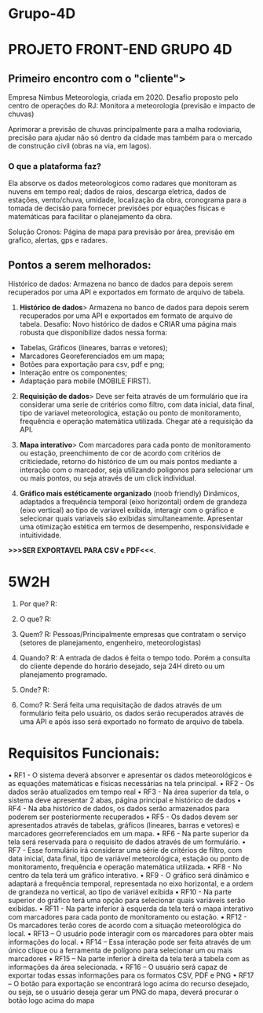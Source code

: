 # Grupo-4D

# PROJETO FRONT-END GRUPO 4D

## Primeiro encontro com o "cliente">

Empresa Nimbus Meteorologia, criada em 2020.
Desafio proposto pelo centro de operações do RJ: Monitora a meteorologia (previsão e impacto de chuvas)

Aprimorar a previsão de chuvas principalmente para a malha rodoviaria, precisão para ajudar não só dentro da cidade mas também para o mercado de construção civil (obras na via, em lagos).
### O que a plataforma faz?
Ela absorve os dados meteorologicos como radares que monitoram as nuvens em tempo real; dados de raios, descarga eletrica, dados de estações, vento/chuva, umidade, localização da obra, cronograma para a tomada de decisão para fornecer previsões por equações fisicas e matemáticas para facilitar o planejamento da obra.

Solução Cronos:
Página de mapa para previsão por área, previsão em grafico, alertas, gps e radares.

## Pontos a serem melhorados:
Histórico de dados:
Armazena no banco de dados para depois serem recuperados por uma API e exportados em formato de arquivo de tabela.

1. **Histórico de dados**>
Armazena no banco de dados para depois serem recuperados por uma API e exportados em formato de arquivo de tabela. Desafio: Novo histórico de dados e CRIAR uma página mais robusta que disponibilize dados nessa forma:

- Tabelas, Gráficos (lineares, barras e vetores);
- Marcadores Georeferenciados em um mapa;
- Botões para exportação para csv, pdf e png;
- Interação entre os componentes;
- Adaptação para mobile (MOBILE FIRST).

2. **Requisição de dados**>
Deve ser feita através de um formulário que ira considerar uma serie de critérios como filtro, com data inicial, data final, tipo de variavel meteorologica, estação ou ponto de monitoramento, frequência e operação matemática utilizada.
    Chegar até a requisição da API.

3. **Mapa interativo**>
Com marcadores para cada ponto de monitoramento ou estação, preenchimento de cor de acordo com critérios de criticiedade, retorno do histórico de um ou mais pontos mediante a interação com o marcador, seja utilizando poligonos para selecionar um ou mais pontos, ou seja através de um click individual.

4. **Gráfico mais estéticamente organizado** (noob friendly)
Dinâmicos, adaptados a frequência temporal (eixo horizontal) ordem de grandeza (eixo vertical) ao tipo de variavel exibida, interagir com o gráfico e selecionar quais variaveis são exibidas simultaneamente. Apresentar uma otimização estética em termos de desempenho, responsividade e intuitividade.

**>>>SER EXPORTAVEL PARA CSV e PDF<<<**.
# 5W2H

1. Por que? R:

2. O que? R: 

3. Quem? R: Pessoas/Principalmente empresas que contratam o serviço (setores de planejamento, engenheiro, 
meteorologistas)

4. Quando? R: A entrada de dados é feita o tempo todo. Porém a consulta do cliente depende do horário desejado, seja 24H direto ou um planejamento programado.

5. Onde? R:

6. Como? R: Será feita uma requisitação de dados através de um formulário feita pelo usuário, os dados serão recuperados através de uma API e após isso será exportado no formato de arquivo de tabela.

# Requisitos Funcionais:

•    RF1 - O sistema deverá absorver e apresentar os dados meteorológicos e as equações matemáticas e físicas necessárias na tela principal. 
•    RF2 - Os dados serão atualizados em tempo real 
•    RF3 - Na área superior da tela, o sistema deve apresentar 2 abas, página principal e histórico de dados
•    RF4 - Na aba histórico de dados, os dados serão armazenados para poderem ser posteriormente recuperados 
•    RF5 - Os dados devem ser apresentados através de tabelas, gráficos (lineares, barras e vetores) e marcadores georreferenciados em um mapa. 
•    RF6 - Na parte superior da tela será reservada para o requisito de dados através de um formulário. 
•    RF7 - Esse formulário irá considerar uma série de critérios de filtro, com data inicial, data final, tipo de variável meteorológica, estação ou ponto de monitoramento, frequência e operação matemática utilizada. 
•    RF8 - No centro da tela terá um gráfico interativo. 
•    RF9 - O gráfico será dinâmico e adaptará a frequência temporal, representada no eixo horizontal, e a ordem de grandeza no vertical, ao tipo de variável exibida 
•    RF10 - Na parte superior do gráfico terá uma opção para selecionar quais variáveis serão exibidas. 
•    RF11 - Na parte inferior à esquerda da tela terá o mapa interativo com marcadores para cada ponto de monitoramento ou estação. 
•    RF12 - Os marcadores terão cores de acordo com a situação meteorológica do local.
•    RF13 – O usuário pode interagir com os marcadores para obter mais informações do local.
•    RF14 – Essa interação pode ser feita através de um único clique ou a ferramenta de polígono para selecionar um ou mais marcadores
•    RF15 – Na parte inferior à direita da tela terá a tabela com as informações da área selecionada.
•    RF16 – O usuário será capaz de exportar todas essas informações para os formatos CSV, PDF e PNG
•    RF17 – O botão para exportação se encontrará logo acima do recurso desejado, ou seja, se o usuário deseja gerar um PNG do mapa, deverá procurar o botão logo acima do mapa



